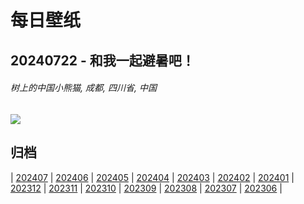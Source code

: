 # 每日壁纸

## 20240722 - 和我一起避暑吧！

###### 树上的中国小熊猫, 成都, 四川省, 中国

![](https://www.bing.com/th?id=OHR.TheGreatHeat2024_ZH-CN6033129823_UHD.jpg)

## 归档

| [202407](/202407/README.md)
| [202406](/202406/README.md)
| [202405](/202405/README.md)
| [202404](/202404/README.md)
| [202403](/202403/README.md)
| [202402](/202402/README.md)
| [202401](/202401/README.md)
| [202312](/202312/README.md)
| [202311](/202311/README.md)
| [202310](/202310/README.md)
| [202309](/202309/README.md)
| [202308](/202308/README.md)
| [202307](/202307/README.md)
| [202306](/202306/README.md)
|